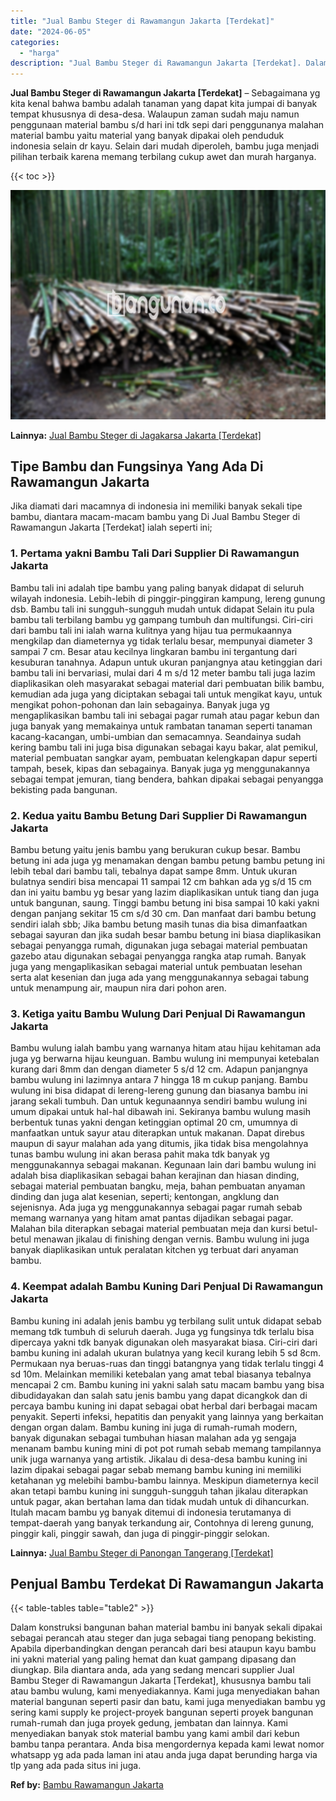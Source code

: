 ```yaml
---
title: "Jual Bambu Steger di Rawamangun Jakarta [Terdekat]"
date: "2024-06-05"
categories: 
  - "harga"
description: "Jual Bambu Steger di Rawamangun Jakarta [Terdekat]. Dalam konstruksi bangunan bahan material bambu ini banyak sekali dipakai sebagai perancah atau steger dan..."
---
```


**Jual Bambu Steger di Rawamangun Jakarta \[Terdekat\]** – Sebagaimana yg kita kenal bahwa bambu adalah tanaman yang dapat kita jumpai di banyak tempat khususnya di desa-desa. Walaupun zaman sudah maju namun penggunaan material bambu s/d hari ini tdk sepi dari penggunanya malahan material bambu yaitu material yang banyak dipakai oleh penduduk indonesia selain dr kayu. Selain dari mudah diperoleh, bambu juga menjadi pilihan terbaik karena memang terbilang cukup awet dan murah harganya.

{{< toc >}}

![Jual Bambu Steger di Rawamangun Jakarta [Terdekat]](/images/jual-bambu-tali-30.png)

**Lainnya:** [Jual Bambu Steger di Jagakarsa Jakarta \[Terdekat\]](https://bambu.bangunan.co/jual-bambu-steger-di-jagakarsa-jakarta-terdekat/)

## Tipe Bambu dan Fungsinya Yang Ada Di Rawamangun Jakarta

Jika diamati dari macamnya di indonesia ini memiliki banyak sekali tipe bambu, diantara macam-macam bambu yang Di Jual Bambu Steger di Rawamangun Jakarta \[Terdekat\] ialah seperti ini;

### 1\. Pertama yakni Bambu Tali Dari Supplier Di Rawamangun Jakarta

Bambu tali ini adalah tipe bambu yang paling banyak didapat di seluruh wilayah indonesia. Lebih-lebih di pinggir-pinggiran kampung, lereng gunung dsb. Bambu tali ini sungguh-sungguh mudah untuk didapat Selain itu pula bambu tali terbilang bambu yg gampang tumbuh dan multifungsi. Ciri-ciri dari bambu tali ini ialah warna kulitnya yang hijau tua permukaannya mengkilap dan diameternya yg tidak terlalu besar, mempunyai diameter 3 sampai 7 cm. Besar atau kecilnya lingkaran bambu ini tergantung dari kesuburan tanahnya. Adapun untuk ukuran panjangnya atau ketinggian dari bambu tali ini bervariasi, mulai dari 4 m s/d 12 meter bambu tali juga lazim diaplikasikan oleh masyarakat sebagai material dari pembuatan bilik bambu, kemudian ada juga yang diciptakan sebagai tali untuk mengikat kayu, untuk mengikat pohon-pohonan dan lain sebagainya. Banyak juga yg mengaplikasikan bambu tali ini sebagai pagar rumah atau pagar kebun dan juga banyak yang memakainya untuk rambatan tanaman seperti tanaman kacang-kacangan, umbi-umbian dan semacamnya. Seandainya sudah kering bambu tali ini juga bisa digunakan sebagai kayu bakar, alat pemikul, material pembuatan sangkar ayam, pembuatan kelengkapan dapur seperti tampah, besek, kipas dan sebagainya. Banyak juga yg menggunakannya sebagai tempat jemuran, tiang bendera, bahkan dipakai sebagai penyangga bekisting pada bangunan.

### 2\. Kedua yaitu Bambu Betung Dari Supplier Di Rawamangun Jakarta

Bambu betung yaitu jenis bambu yang berukuran cukup besar. Bambu betung ini ada juga yg menamakan dengan bambu petung bambu petung ini lebih tebal dari bambu tali, tebalnya dapat sampe 8mm. Untuk ukuran bulatnya sendiri bisa mencapai 11 sampai 12 cm bahkan ada yg s/d 15 cm dan ini yaitu bambu yg besar yang lazim diaplikasikan untuk tiang dan juga untuk bangunan, saung. Tinggi bambu betung ini bisa sampai 10 kaki yakni dengan panjang sekitar 15 cm s/d 30 cm. Dan manfaat dari bambu betung sendiri ialah sbb; Jika bambu betung masih tunas dia bisa dimanfaatkan sebagai sayuran dan jika sudah besar bambu betung ini biasa diaplikasikan sebagai penyangga rumah, digunakan juga sebagai material pembuatan gazebo atau digunakan sebagai penyangga rangka atap rumah. Banyak juga yang mengaplikasikan sebagai material untuk pembuatan lesehan serta alat kesenian dan juga ada yang menggunakannya sebagai tabung untuk menampung air, maupun nira dari pohon aren.

### 3\. Ketiga yaitu Bambu Wulung Dari Penjual Di Rawamangun Jakarta

Bambu wulung ialah bambu yang warnanya hitam atau hijau kehitaman ada juga yg berwarna hijau keunguan. Bambu wulung ini mempunyai ketebalan kurang dari 8mm dan dengan diameter 5 s/d 12 cm. Adapun panjangnya bambu wulung ini lazimnya antara 7 hingga 18 m cukup panjang. Bambu wulung ini bisa didapat di lereng-lereng gunung dan biasanya bambu ini jarang sekali tumbuh. Dan untuk kegunaannya sendiri bambu wulung ini umum dipakai untuk hal-hal dibawah ini. Sekiranya bambu wulung masih berbentuk tunas yakni dengan ketinggian optimal 20 cm, umumnya di manfaatkan untuk sayur atau diterapkan untuk makanan. Dapat direbus maupun di sayur malahan ada yang ditumis, jika tidak bisa mengolahnya tunas bambu wulung ini akan berasa pahit maka tdk banyak yg menggunakannya sebagai makanan. Kegunaan lain dari bambu wulung ini adalah bisa diaplikasikan sebagai bahan kerajinan dan hiasan dinding, sebagai material pembuatan bangku, meja, bahan pembuatan anyaman dinding dan juga alat kesenian, seperti; kentongan, angklung dan sejenisnya. Ada juga yg menggunakannya sebagai pagar rumah sebab memang warnanya yang hitam amat pantas dijadikan sebagai pagar. Malahan bila diterapkan sebagai material pembuatan meja dan kursi betul-betul menawan jikalau di finishing dengan vernis. Bambu wulung ini juga banyak diaplikasikan untuk peralatan kitchen yg terbuat dari anyaman bambu.

### 4\. Keempat adalah Bambu Kuning Dari Penjual Di Rawamangun Jakarta

Bambu kuning ini adalah jenis bambu yg terbilang sulit untuk didapat sebab memang tdk tumbuh di seluruh daerah. Juga yg fungsinya tdk terlalu bisa dipercaya yakni tdk banyak digunakan oleh masyarakat biasa. Ciri-ciri dari bambu kuning ini adalah ukuran bulatnya yang kecil kurang lebih 5 sd 8cm. Permukaan nya beruas-ruas dan tinggi batangnya yang tidak terlalu tinggi 4 sd 10m. Melainkan memiliki ketebalan yang amat tebal biasanya tebalnya mencapai 2 cm. Bambu kuning ini yakni salah satu macam bambu yang bisa dibudidayakan dan salah satu jenis bambu yang dapat dicangkok dan di percaya bambu kuning ini dapat sebagai obat herbal dari berbagai macam penyakit. Seperti infeksi, hepatitis dan penyakit yang lainnya yang berkaitan dengan organ dalam. Bambu kuning ini juga di rumah-rumah modern, banyak digunakan sebagai tumbuhan hiasan malahan ada yg sengaja menanam bambu kuning mini di pot pot rumah sebab memang tampilannya unik juga warnanya yang artistik. Jikalau di desa-desa bambu kuning ini lazim dipakai sebagai pagar sebab memang bambu kuning ini memiliki ketahanan yg melebihi bambu-bambu lainnya. Meskipun diameternya kecil akan tetapi bambu kuning ini sungguh-sungguh tahan jikalau diterapkan untuk pagar, akan bertahan lama dan tidak mudah untuk di dihancurkan. Itulah macam bambu yg banyak ditemui di indonesia terutamanya di tempat-daerah yang banyak terkandung air, Contohnya di lereng gunung, pinggir kali, pinggir sawah, dan juga di pinggir-pinggir selokan.

**Lainnya:** [Jual Bambu Steger di Panongan Tangerang \[Terdekat\]](https://bambu.bangunan.co/jual-bambu-steger-di-panongan-tangerang-terdekat/)

## Penjual Bambu Terdekat Di Rawamangun Jakarta

{{< table-tables table="table2" >}}

Dalam konstruksi bangunan bahan material bambu ini banyak sekali dipakai sebagai perancah atau steger dan juga sebagai tiang penopang bekisting. Apabila diperbandingkan dengan perancah dari besi ataupun kayu bambu ini yakni material yang paling hemat dan kuat gampang dipasang dan diungkap. Bila diantara anda, ada yang sedang mencari supplier Jual Bambu Steger di Rawamangun Jakarta \[Terdekat\], khususnya bambu tali atau bambu wulung, kami menyediakannya. Kami juga menyediakan bahan material bangunan seperti pasir dan batu, kami juga menyediakan bambu yg sering kami supply ke project-proyek bangunan seperti proyek bangunan rumah-rumah dan juga proyek gedung, jembatan dan lainnya. Kami menyediakan banyak stok material bambu yang kami ambil dari kebun bambu tanpa perantara. Anda bisa mengordernya kepada kami lewat nomor whatsapp yg ada pada laman ini atau anda juga dapat berunding harga via tlp yang ada pada situs ini juga.

**Ref by:** [Bambu Rawamangun Jakarta](https://id.wikipedia.org/wiki/Bambu)
